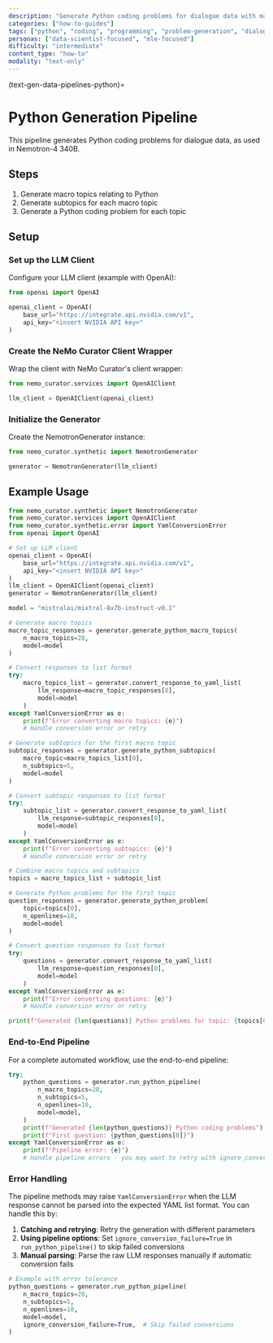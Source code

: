 ```yaml
---
description: "Generate Python coding problems for dialogue data with macro topics, subtopics, and problems for various skill levels"
categories: ["how-to-guides"]
tags: ["python", "coding", "programming", "problem-generation", "dialogue-data", "nemotron"]
personas: ["data-scientist-focused", "mle-focused"]
difficulty: "intermediate"
content_type: "how-to"
modality: "text-only"
---
```


(text-gen-data-pipelines-python)=
# Python Generation Pipeline

This pipeline generates Python coding problems for dialogue data, as used in Nemotron-4 340B.

## Steps
1. Generate macro topics relating to Python
2. Generate subtopics for each macro topic
3. Generate a Python coding problem for each topic

## Setup

### Set up the LLM Client

Configure your LLM client (example with OpenAI):

```python
from openai import OpenAI

openai_client = OpenAI(
    base_url="https://integrate.api.nvidia.com/v1", 
    api_key="<insert NVIDIA API key>"
)
```

### Create the NeMo Curator Client Wrapper

Wrap the client with NeMo Curator's client wrapper:

```python
from nemo_curator.services import OpenAIClient

llm_client = OpenAIClient(openai_client)
```

### Initialize the Generator

Create the NemotronGenerator instance:

```python
from nemo_curator.synthetic import NemotronGenerator

generator = NemotronGenerator(llm_client)
```

## Example Usage

```python
from nemo_curator.synthetic import NemotronGenerator
from nemo_curator.services import OpenAIClient
from nemo_curator.synthetic.error import YamlConversionError
from openai import OpenAI

# Set up LLM client
openai_client = OpenAI(
    base_url="https://integrate.api.nvidia.com/v1", 
    api_key="<insert NVIDIA API key>"
)
llm_client = OpenAIClient(openai_client)
generator = NemotronGenerator(llm_client)

model = "mistralai/mixtral-8x7b-instruct-v0.1"

# Generate macro topics
macro_topic_responses = generator.generate_python_macro_topics(
    n_macro_topics=20,
    model=model
)

# Convert responses to list format
try:
    macro_topics_list = generator.convert_response_to_yaml_list(
        llm_response=macro_topic_responses[0],
        model=model
    )
except YamlConversionError as e:
    print(f"Error converting macro topics: {e}")
    # Handle conversion error or retry

# Generate subtopics for the first macro topic
subtopic_responses = generator.generate_python_subtopics(
    macro_topic=macro_topics_list[0],
    n_subtopics=5,
    model=model
)

# Convert subtopic responses to list format
try:
    subtopic_list = generator.convert_response_to_yaml_list(
        llm_response=subtopic_responses[0],
        model=model
    )
except YamlConversionError as e:
    print(f"Error converting subtopics: {e}")
    # Handle conversion error or retry

# Combine macro topics and subtopics
topics = macro_topics_list + subtopic_list

# Generate Python problems for the first topic
question_responses = generator.generate_python_problem(
    topic=topics[0],
    n_openlines=10,
    model=model
)

# Convert question responses to list format
try:
    questions = generator.convert_response_to_yaml_list(
        llm_response=question_responses[0],
        model=model
    )
except YamlConversionError as e:
    print(f"Error converting questions: {e}")
    # Handle conversion error or retry

print(f"Generated {len(questions)} Python problems for topic: {topics[0]}")
```

### End-to-End Pipeline

For a complete automated workflow, use the end-to-end pipeline:

```python
try:
    python_questions = generator.run_python_pipeline(
        n_macro_topics=20,
        n_subtopics=5,
        n_openlines=10,
        model=model,
    )
    print(f"Generated {len(python_questions)} Python coding problems")
    print(f"First question: {python_questions[0]}")
except YamlConversionError as e:
    print(f"Pipeline error: {e}")
    # Handle pipeline errors - you may want to retry with ignore_conversion_failure=True
```

### Error Handling

The pipeline methods may raise `YamlConversionError` when the LLM response cannot be parsed into the expected YAML list format. You can handle this by:

1. **Catching and retrying**: Retry the generation with different parameters
2. **Using pipeline options**: Set `ignore_conversion_failure=True` in `run_python_pipeline()` to skip failed conversions
3. **Manual parsing**: Parse the raw LLM responses manually if automatic conversion fails

```python
# Example with error tolerance
python_questions = generator.run_python_pipeline(
    n_macro_topics=20,
    n_subtopics=5,
    n_openlines=10,
    model=model,
    ignore_conversion_failure=True,  # Skip failed conversions
)
``` 